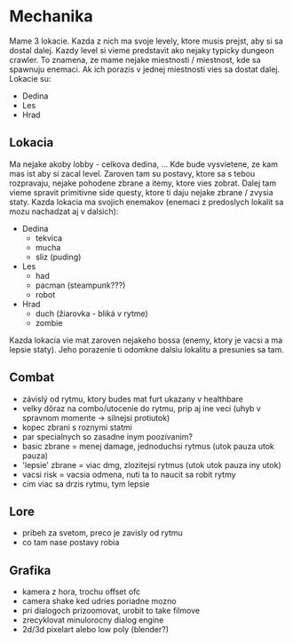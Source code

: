 # Mechanika
Mame 3 lokacie. Kazda z nich ma svoje levely, ktore musis prejst, aby si sa dostal dalej. Kazdy level si vieme predstavit ako nejaky typicky dungeon crawler. To znamena, ze mame nejake miestnosti / miestnost, kde sa spawnuju enemaci. Ak ich porazis v jednej miestnosti vies sa dostat dalej. Lokacie su:
- Dedina
- Les
- Hrad

## Lokacia
Ma nejake akoby lobby - celkova dedina, ... Kde bude vysvietene, ze kam mas ist aby si zacal level. Zaroven tam su postavy, ktore sa s tebou rozpravaju, nejake pohodene zbrane a itemy, ktore vies zobrat. Dalej tam vieme spravit primitivne side questy, ktore ti daju nejake zbrane / zvysia staty. 
Kazda lokacia ma svojich enemakov (enemaci z predoslych lokalit sa mozu nachadzat aj v dalsich):
- Dedina
  - tekvica
  - mucha
  - sliz (puding)
- Les
  - had
  - pacman (steampunk???)
  - robot
- Hrad
  - duch (žiarovka - bliká v rytme)
  - zombie

Kazda lokacia vie mat zaroven nejakeho bossa (enemy, ktory je vacsi a ma lepsie staty). Jeho porazenie ti odomkne dalsiu lokalitu a presunies sa tam. 


## Combat
- závislý od rytmu, ktory budes mat furt ukazany v healthbare
- velky dôraz na combo/utocenie do rytmu, prip aj ine veci (uhyb v spravnom momente → silnejsi protiutok)
- kopec zbrani s roznymi statmi
- par specialnych so zasadne inym poozivanim?
- basic zbrane = menej damage, jednoduchsi rytmus (utok pauza utok pauza)
- 'lepsie' zbrane = viac dmg, zlozitejsi rytmus (utok utok pauza iny utok)
- vacsi risk = vacsia odmena, nuti ta to naucit sa robit rytmy
- cim viac sa drzis rytmu, tym lepsie

## Lore
- pribeh za svetom, preco je zavisly od rytmu
- co tam nase postavy robia

## Grafika
- kamera z hora, trochu offset ofc
- camera shake ked udries poriadne mozno
- pri dialogoch prizoomovat, urobit to take filmove
- zrecyklovat minulorocny dialog engine
- 2d/3d pixelart alebo low poly (blender?)
